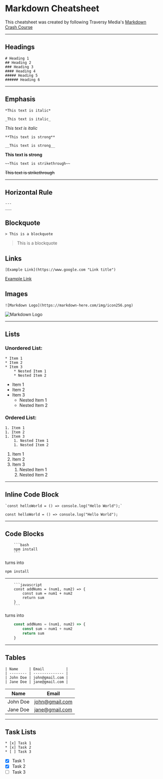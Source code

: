 # Markdown Cheatsheet

This cheatsheet was created by following Traversy Media's [Markdown Crash Course](https://youtu.be/HUBNt18RFbo "Markdown Crash Course - Traversy Media")

---

## Headings

```
# Heading 1
## Heading 2
### Heading 3
#### Heading 4
##### Heading 5
###### Heading 6
```
---

## Emphasis

```
*This text is italic*

_This text is italic_
```
*This text is italic*

```
**This text is strong**

__This text is strong__
```
**This text is strong**

```
~~This text is strikethrough~~
```
~~This text is strikethrough~~

---

## Horizontal Rule

```
---
___
```

## Blockquote

```
> This is a blockquote
```
> This is a blockquote

## Links

```
[Example Link](https://www.google.com "Link title")
```
[Example Link](https://www.google.com "Link title")

## Images

```
![Markdown Logo](https://markdown-here.com/img/icon256.png)
```
![Markdown Logo](https://markdown-here.com/img/icon256.png)

---

## Lists

### Unordered List:

```
* Item 1
* Item 2
* Item 3
    * Nested Item 1
    * Nested Item 2
```
* Item 1
* Item 2
* Item 3
    * Nested Item 1
    * Nested Item 2

### Ordered List:

```
1. Item 1
1. Item 2
1. Item 3
    1. Nested Item 1
    1. Nested Item 2
```
1. Item 1
1. Item 2
1. Item 3
    1. Nested Item 1
    1. Nested Item 2
---

## Inline Code Block

```
`const helloWorld = () => console.log("Hello World");`
```
`const helloWorld = () => console.log("Hello World");`

---

## Code Blocks

```
    ```bash
    npm install
    ```
```
turns into
```bash
npm install
```
---

```
    ```javascript
    const addNums = (num1, num2) => {
        const sum = num1 + num2 
        return sum
    }
    ```
```
turns into
```javascript
    const addNums = (num1, num2) => {
        const sum = num1 + num2 
        return sum
    }
```
---

## Tables

```
| Name     | Email          |
| -------- | -------------- |
| John Doe | john@gmail.com |
| Jane Doe | jane@gmail.com |
```
| Name     | Email          |
| -------- | -------------- |
| John Doe | john@gmail.com |
| Jane Doe | jane@gmail.com |

---
## Task Lists

```
* [x] Task 1
* [x] Task 2
* [ ] Task 3
```
* [x] Task 1
* [x] Task 2
* [ ] Task 3